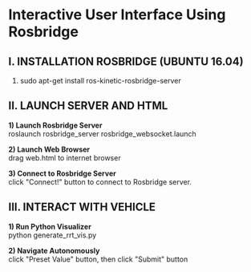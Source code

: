 # Interactive User Interface Using Rosbridge

## I. INSTALLATION ROSBRIDGE (UBUNTU 16.04)

1) sudo apt-get install ros-kinetic-rosbridge-server

## II. LAUNCH SERVER AND HTML

<b>1) Launch Rosbridge Server </b> <br />
roslaunch rosbridge_server rosbridge_websocket.launch

<b>2) Launch Web Browser </b> <br />
drag web.html to internet browser

<b>3) Connect to Rosbridge Server </b> <br />
click "Connect!" button to connect to Rosbridge server.

## III. INTERACT WITH VEHICLE

<b>1) Run Python Visualizer </b> <br />
python generate_rrt_vis.py

<b>2) Navigate Autonomously </b> <br />
click "Preset Value" button, then click "Submit" button
